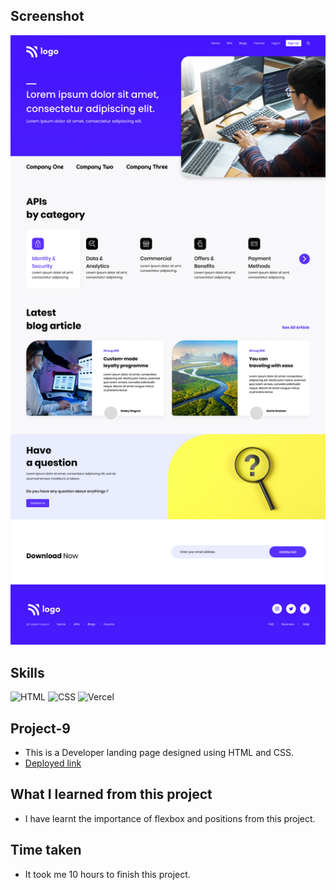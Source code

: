 ## Screenshot
![Project screenshot](./9.png)

## Skills
![HTML](https://img.shields.io/badge/HTML5-E34F26?style=for-the-badge&logo=html5&logoColor=white) 
![CSS](https://img.shields.io/badge/CSS3-1572B6?style=for-the-badge&logo=css3&logoColor=white)
![Vercel](https://img.shields.io/badge/Vercel-000000?style=for-the-badge&logo=vercel&logoColor=white) 

## Project-9
- This is a Developer landing page designed using HTML and CSS.
- [Deployed link](https://robin-project-9.vercel.app/)

## What I learned from this project
- I have learnt the importance of flexbox and positions from this project.

## Time taken
- It took me 10 hours to finish this project.